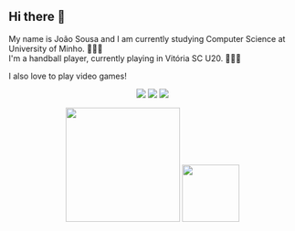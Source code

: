 ## Hi there 👋 

My name is João Sousa and I am currently studying Computer Science at University of Minho. 👨🏻‍💻  
I'm a handball player, currently playing in Vitória SC U20. 🤾🏻‍♂️ 

I also love to play video games! 

<p align="center">
<a target="_blank" href="https://www.instagram.com/joao.sousa64/"><img src="https://img.shields.io/badge/Instagram-E4405F?style=for-the-badge&logo=instagram&logoColor=white"></a>
<a target="_blank" href="https://twitter.com/Joao_Sousa64"><img src="https://img.shields.io/badge/Twitter-1DA1F2?style=for-the-badge&logo=twitter&logoColor=white"></a>
<a target="_blank" href="https://www.facebook.com/joaoafonso.almeidasousa.3/"><img src="https://img.shields.io/badge/Facebook-1877F2?style=for-the-badge&logo=facebook&logoColor=white"></a>

  
<p align="center">
<img height="200px" src="https://github-readme-stats.vercel.app/api?username=sousini">
<img height="100px" src="https://github-readme-stats.vercel.app/api/top-langs/?username=sousini">
</p>
